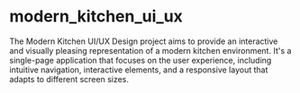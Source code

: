 # modern_kitchen_ui_ux
The Modern Kitchen UI/UX Design project aims to provide an interactive and visually pleasing representation of a modern kitchen environment. It's a single-page application that focuses on the user experience, including intuitive navigation, interactive elements, and a responsive layout that adapts to different screen sizes.
